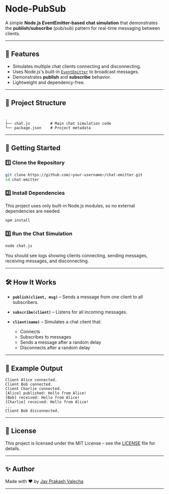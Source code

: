 # Node-PubSub


A simple **Node.js EventEmitter-based chat simulation** that demonstrates the **publish/subscribe** (pub/sub) pattern for real-time messaging between clients.

---

## 📌 Features
- Simulates multiple chat clients connecting and disconnecting.
- Uses Node.js's built-in [`EventEmitter`](https://nodejs.org/api/events.html) to broadcast messages.
- Demonstrates **publish** and **subscribe** behavior.
- Lightweight and dependency-free.

---

## 📂 Project Structure
```

.
├── chat.js         # Main chat simulation code
└── package.json    # Project metadata

````

---

## 🚀 Getting Started

### 1️⃣ Clone the Repository
```bash
git clone https://github.com/<your-username>/chat-emitter.git
cd chat-emitter
````

### 2️⃣ Install Dependencies

This project uses only built-in Node.js modules, so no external dependencies are needed.

```bash
npm install
```

### 3️⃣ Run the Chat Simulation

```bash
node chat.js
```

You should see logs showing clients connecting, sending messages, receiving messages, and disconnecting.

---

## 🛠 How It Works

* **`publish(client, msg)`** – Sends a message from one client to all subscribers.
* **`subscribe(client)`** – Listens for all incoming messages.
* **`client(name)`** – Simulates a chat client that:

  * Connects
  * Subscribes to messages
  * Sends a message after a random delay
  * Disconnects after a random delay

---

## 📖 Example Output

```text
Client Alice connected.
Client Bob connected.
Client Charlie connected.
[Alice] published: Hello from Alice!
[Bob] received: Hello from Alice!
[Charlie] received: Hello from Alice!
...
Client Bob disconnected.
```

---

## 📜 License

This project is licensed under the MIT License – see the [LICENSE](LICENSE) file for details.

---

## ✨ Author

Made with ❤️ by [Jay Prakash Valecha](https://github.com/JPV2207)

---
